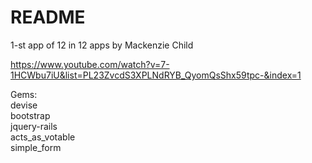 # README

1-st app of 12 in 12 apps by Mackenzie Child

https://www.youtube.com/watch?v=7-1HCWbu7iU&list=PL23ZvcdS3XPLNdRYB_QyomQsShx59tpc-&index=1

Gems:  
devise  
bootstrap  
jquery-rails  
acts_as_votable  
simple_form  